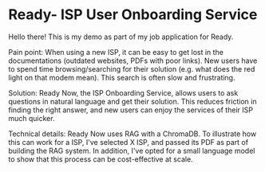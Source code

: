# Ready- ISP User Onboarding Service
Hello there! This is my demo as part of my job application for Ready.

Pain point: When using a new ISP, it can be easy to get lost in the documentations (outdated websites, PDFs with poor links). New users have to spend time browsing/searching for their solution (e.g. what does the red light on that modem mean). This search is often slow and frustrating.

Solution: Ready Now, the ISP Onboarding Service, allows users to ask questions in natural language and get their solution. This reduces friction in finding the right answer, and new users can enjoy the services of their ISP much quicker.

Technical details: Ready Now uses RAG with a ChromaDB. To illustrate how this can work for a ISP, I've selected X ISP, and passed its PDF as part of building the RAG system. In addition, I've opted for a small language model to show that this process can be cost-effective at scale. 
